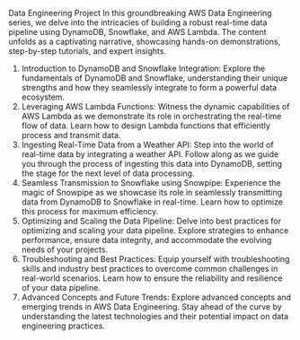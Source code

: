 Data Engineering Project
In this groundbreaking AWS Data Engineering series, we delve into the intricacies of building a robust real-time data pipeline using DynamoDB, Snowflake, and AWS Lambda. The content unfolds as a captivating narrative, showcasing hands-on demonstrations, step-by-step tutorials, and expert insights.
1.	Introduction to DynamoDB and Snowflake Integration: Explore the fundamentals of DynamoDB and Snowflake, understanding their unique strengths and how they seamlessly integrate to form a powerful data ecosystem.
2.	Leveraging AWS Lambda Functions: Witness the dynamic capabilities of AWS Lambda as we demonstrate its role in orchestrating the real-time flow of data. Learn how to design Lambda functions that efficiently process and transmit data.
3.	Ingesting Real-Time Data from a Weather API: Step into the world of real-time data by integrating a weather API. Follow along as we guide you through the process of ingesting this data into DynamoDB, setting the stage for the next level of data processing.
4.	Seamless Transmission to Snowflake using Snowpipe: Experience the magic of Snowpipe as we showcase its role in seamlessly transmitting data from DynamoDB to Snowflake in real-time. Learn how to optimize this process for maximum efficiency.
5.	Optimizing and Scaling the Data Pipeline: Delve into best practices for optimizing and scaling your data pipeline. Explore strategies to enhance performance, ensure data integrity, and accommodate the evolving needs of your projects.
6.	Troubleshooting and Best Practices: Equip yourself with troubleshooting skills and industry best practices to overcome common challenges in real-world scenarios. Learn how to ensure the reliability and resilience of your data pipeline.
7.	Advanced Concepts and Future Trends: Explore advanced concepts and emerging trends in AWS Data Engineering. Stay ahead of the curve by understanding the latest technologies and their potential impact on data engineering practices.
